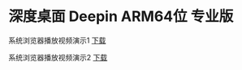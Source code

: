# 深度桌面 Deepin ARM64位 专业版

系统浏览器播放视频演示1 [下载](../videos/deep_show_1.mp4)

系统浏览器播放视频演示2 [下载](../videos/deep_show_2.mp4)
